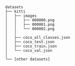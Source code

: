 
    datasets
    ├── kitti
    │   ├── images
    │   │   ├── 000000.png
    │   │   ├── 000001.png
    │   │   └── 000002.png
    │   │
    │   ├── coco_all_classes.json
    │   ├── coco_test.json
    │   ├── coco_train.json
    │   └── coco_val.json
    │
    └── [other datasets]

